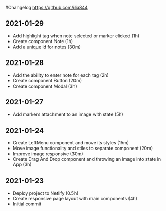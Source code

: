 #Changelog
<https://github.com/ilia844>

## 2021-01-29
- Add highlight tag when note selected or marker clicked (1h)
- Create component Note (1h)
- Add a unique id for notes (30m)

## 2021-01-28
- Add the ability to enter note for each tag (2h)
- Create component Button (20m)
- Create component Modal (3h)

## 2021-01-27
- Add markers attachment to an image with state (5h) 

## 2021-01-24
- Create LeftMenu component and move its styles (15m)
- Move image functionality and stiles to separate component (20m)
- Improve image responsive (30m)
- Create Drag And Drop component 
and throwing an image into state in App (3h)

## 2021-01-23
- Deploy project to Netlify (0.5h)
- Create responsive page layout with main components (4h)
- Initial commit